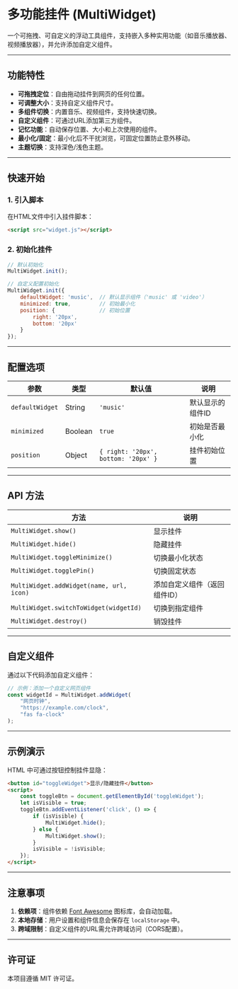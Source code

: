 # 多功能挂件 (MultiWidget)

一个可拖拽、可自定义的浮动工具组件，支持嵌入多种实用功能（如音乐播放器、视频播放器），并允许添加自定义组件。

---

## 功能特性

- **可拖拽定位**：自由拖动挂件到网页的任何位置。
- **可调整大小**：支持自定义组件尺寸。
- **多组件切换**：内置音乐、视频组件，支持快速切换。
- **自定义组件**：可通过URL添加第三方组件。
- **记忆功能**：自动保存位置、大小和上次使用的组件。
- **最小化/固定**：最小化后不干扰浏览，可固定位置防止意外移动。
- **主题切换**：支持深色/浅色主题。

---

## 快速开始

### 1. 引入脚本

在HTML文件中引入挂件脚本：

```html
<script src="widget.js"></script>
```

### 2. 初始化挂件

```javascript
// 默认初始化
MultiWidget.init();

// 自定义配置初始化
MultiWidget.init({
    defaultWidget: 'music',  // 默认显示组件（'music' 或 'video'）
    minimized: true,         // 初始最小化
    position: {              // 初始位置
        right: '20px',
        bottom: '20px'
    }
});
```

---

## 配置选项

| 参数          | 类型    | 默认值                          | 说明               |
|---------------|---------|---------------------------------|--------------------|
| `defaultWidget` | String  | `'music'`                      | 默认显示的组件ID   |
| `minimized`     | Boolean | `true`                         | 初始是否最小化     |
| `position`      | Object  | `{ right: '20px', bottom: '20px' }` | 挂件初始位置       |

---

## API 方法

| 方法               | 说明                |
|--------------------|---------------------|
| `MultiWidget.show()`          | 显示挂件            |
| `MultiWidget.hide()`          | 隐藏挂件            |
| `MultiWidget.toggleMinimize()`| 切换最小化状态      |
| `MultiWidget.togglePin()`     | 切换固定状态        |
| `MultiWidget.addWidget(name, url, icon)` | 添加自定义组件（返回组件ID） |
| `MultiWidget.switchToWidget(widgetId)`   | 切换到指定组件      |
| `MultiWidget.destroy()`       | 销毁挂件            |

---

## 自定义组件

通过以下代码添加自定义组件：

```javascript
// 示例：添加一个自定义网页组件
const widgetId = MultiWidget.addWidget(
    "网页时钟", 
    "https://example.com/clock", 
    "fas fa-clock"
);
```

---

## 示例演示

HTML 中可通过按钮控制挂件显隐：

```html
<button id="toggleWidget">显示/隐藏挂件</button>
<script>
    const toggleBtn = document.getElementById('toggleWidget');
    let isVisible = true;
    toggleBtn.addEventListener('click', () => {
        if (isVisible) {
            MultiWidget.hide();
        } else {
            MultiWidget.show();
        }
        isVisible = !isVisible;
    });
</script>
```

---

## 注意事项

1. **依赖项**：组件依赖 [Font Awesome](https://cdnjs.cloudflare.com/ajax/libs/font-awesome/5.15.4/css/all.min.css) 图标库，会自动加载。
2. **本地存储**：用户设置和组件信息会保存在 `localStorage` 中。
3. **跨域限制**：自定义组件的URL需允许跨域访问（CORS配置）。

---

## 许可证

本项目遵循 MIT 许可证。
